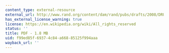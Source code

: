 ```yaml
---
content_type: external-resource
external_url: http://www.rand.org/content/dam/rand/pubs/drafts/2008/DRU1588.pdf
has_external_license_warning: true
license: https://en.wikipedia.org/wiki/All_rights_reserved
status: ''
title: PDF - 1.8 MB
uid: f99ed85f-6937-4c84-a668-85125f994aaa
wayback_url: ''
---
```

